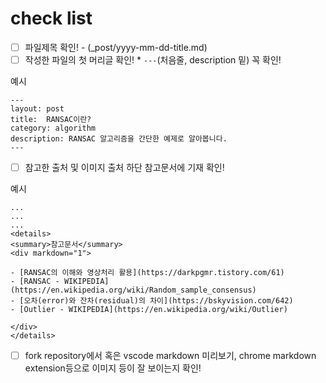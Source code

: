 # check list

- [ ] 파일제목 확인! - (_post/yyyy-mm-dd-title.md)
- [ ] 작성한 파일의 첫 머리글 확인! * `---`(처음줄, description 밑) 꼭 확인!

예시
```
---
layout: post
title:  RANSAC이란?
category: algorithm
description: RANSAC 알고리즘을 간단한 예제로 알아봅니다.
---

```
  
- [ ] 참고한 출처 및 이미지 출처 하단 참고문서에 기재 확인!

예시
```
...
...
...
<details>
<summary>참고문서</summary>
<div markdown="1">

- [RANSAC의 이해와 영상처리 활용](https://darkpgmr.tistory.com/61)
- [RANSAC - WIKIPEDIA](https://en.wikipedia.org/wiki/Random_sample_consensus)
- [오차(error)와 잔차(residual)의 차이](https://bskyvision.com/642)
- [Outlier - WIKIPEDIA](https://en.wikipedia.org/wiki/Outlier)

</div>
</details>

```

- [ ] fork repository에서 혹은 vscode markdown 미리보기, chrome markdown extension등으로 이미지 등이 잘 보이는지 확인!